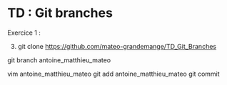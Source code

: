 # TD : Git branches

Exercice 1 :

3) git clone https://github.com/mateo-grandemange/TD_Git_Branches

git branch antoine_matthieu_mateo

vim antoine_matthieu_mateo
git add antoine_matthieu_mateo
git commit
